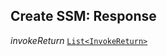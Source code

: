 

## Create SSM: Response  
  
<article>

*invokeReturn* [`List<InvokeReturn>`](/docs/invokereturn--page#invokereturn) 

</article>

